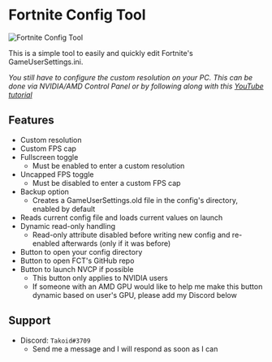# Fortnite Config Tool

![Fortnite Config Tool](https://i.imgur.com/wnPzcKq.png)

This is a simple tool to easily and quickly edit Fortnite's GameUserSettings.ini.

*You still have to configure the custom resolution on your PC. This can be done via NVIDIA/AMD Control Panel or by following along with this [YouTube tutorial](https://www.youtube.com/watch?v=YO4a-yV073o)*

## Features

* Custom resolution
* Custom FPS cap
* Fullscreen toggle
  * Must be enabled to enter a custom resolution
* Uncapped FPS toggle
  * Must be disabled to enter a custom FPS cap
* Backup option
  * Creates a GameUserSettings.old file in the config's directory, enabled by default
* Reads current config file and loads current values on launch
* Dynamic read-only handling
  * Read-only attribute disabled before writing new config and re-enabled afterwards (only if it was before)
* Button to open your config directory
* Button to open FCT's GitHub repo
* Button to launch NVCP if possible
  * This button only applies to NVIDIA users
  * If someone with an AMD GPU would like to help me make this button dynamic based on user's GPU, please add my Discord below
  
## Support

* Discord: ```Takoid#3709```
  * Send me a message and I will respond as soon as I can
